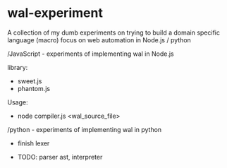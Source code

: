 # wal-experiment

A collection of my dumb experiments on trying to build a domain specific language (macro) focus on web automation in Node.js / python

/JavaScript - experiments of implementing wal in Node.js

library: 

- sweet.js
- phantom.js

Usage:

- node compiler.js <wal_source_file>
 
/python - experiments of implementing wal in python
 
- finish lexer
 
- TODO: parser ast, interpreter
